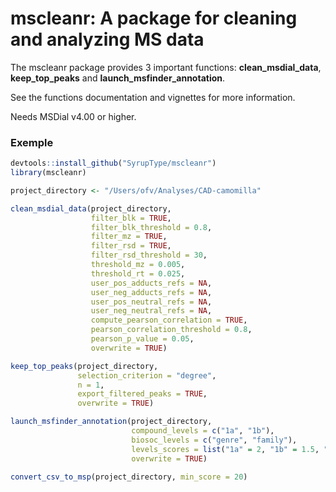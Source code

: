 # mscleanr: A package for cleaning and analyzing MS data

The mscleanr package provides 3 important functions: **clean_msdial_data**, **keep_top_peaks** and **launch_msfinder_annotation**.

See the functions documentation and vignettes for more information.

Needs MSDial v4.00 or higher.

### Exemple
```R
devtools::install_github("SyrupType/mscleanr")
library(mscleanr)

project_directory <- "/Users/ofv/Analyses/CAD-camomilla"

clean_msdial_data(project_directory,
                  filter_blk = TRUE,
                  filter_blk_threshold = 0.8,
                  filter_mz = TRUE,
                  filter_rsd = TRUE,
                  filter_rsd_threshold = 30,
                  threshold_mz = 0.005,
                  threshold_rt = 0.025,
                  user_pos_adducts_refs = NA,
                  user_neg_adducts_refs = NA,
                  user_pos_neutral_refs = NA,
                  user_neg_neutral_refs = NA,
                  compute_pearson_correlation = TRUE,
                  pearson_correlation_threshold = 0.8,
                  pearson_p_value = 0.05,
                  overwrite = TRUE)

keep_top_peaks(project_directory,
               selection_criterion = "degree",
               n = 1,
               export_filtered_peaks = TRUE,
               overwrite = TRUE)

launch_msfinder_annotation(project_directory,
                           compound_levels = c("1a", "1b"),
                           biosoc_levels = c("genre", "family"),
                           levels_scores = list("1a" = 2, "1b" = 1.5, "genre" = 2, "family" = 1.5),
                           overwrite = TRUE)
                           
convert_csv_to_msp(project_directory, min_score = 20)
```
